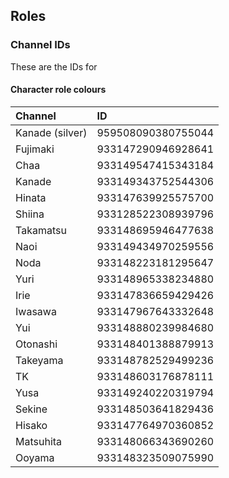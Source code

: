 ## Roles

### Channel IDs

These are the IDs for

#### Character role colours

Channel|ID
:--|:--
Kanade (silver)         | 959508090380755044 
Fujimaki                | 933147290946928641   
Chaa                    | 933149547415343184
Kanade                  | 933149343752544306
Hinata                  | 933147639925575700
Shiina                  | 933128522308939796
Takamatsu               | 933148695946477638
Naoi                    | 933149434970259556
Noda                    | 933148223181295647
Yuri                    | 933148965338234880
Irie                    | 933147836659429426
Iwasawa                 | 933147967643332648
Yui                     | 933148880239984680
Otonashi                | 933148401388879913
Takeyama                | 933148782529499236
TK                      | 933148603176878111
Yusa                    | 933149240220319794
Sekine                  | 933148503641829436
Hisako                  | 933147764970360852
Matsuhita               | 933148066343690260
Ooyama                  | 933148323509075990

